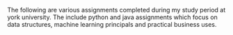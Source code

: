 The following are various assignments completed during my study period at york university. The include python and java assignments which focus on data structures, machine learning principals and practical business uses.
